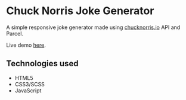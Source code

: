 # Chuck Norris Joke Generator

A simple responsive joke generator made using [chucknorris.io](https://api.chucknorris.io/) API and Parcel.

Live demo [here](https://objective-lichterman-dfe758.netlify.app/).

## Technologies used

- HTML5
- CSS3/SCSS
- JavaScript
